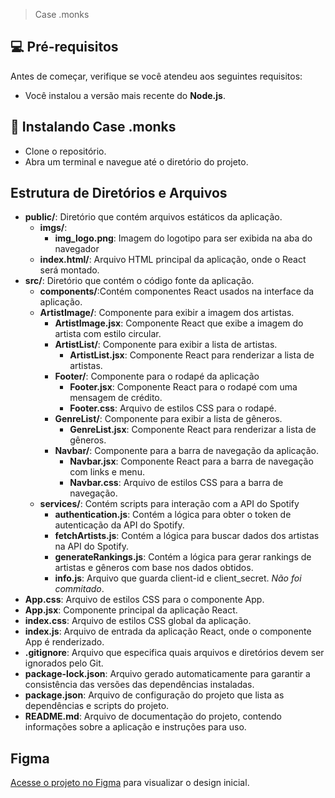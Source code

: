 > Case .monks

## 💻 Pré-requisitos
Antes de começar, verifique se você atendeu aos seguintes requisitos:

- Você instalou a versão mais recente do **Node.js**.

## 🚀 Instalando Case .monks
- Clone o repositório.
- Abra um terminal e navegue até o diretório do projeto.

## Estrutura de Diretórios e Arquivos
- **public/**: Diretório que contém arquivos estáticos da aplicação.
  - **imgs/**: 
    - **img_logo.png**: Imagem do logotipo para ser exibida na aba do navegador
  - **index.html/**: Arquivo HTML principal da aplicação, onde o React será montado.
- **src/**: Diretório que contém o código fonte da aplicação.
  - **components/**:Contém componentes React usados na interface da aplicação.
  - **ArtistImage/**: Componente para exibir a imagem dos artistas.
      - **ArtistImage.jsx**: Componente React que exibe a imagem do artista com estilo circular.
    - **ArtistList/**: Componente para exibir a lista de artistas.
      - **ArtistList.jsx**: Componente React para renderizar a lista de artistas.
    - **Footer/**: Componente para o rodapé da aplicação
      - **Footer.jsx**: Componente React para o rodapé com uma mensagem de crédito.
      - **Footer.css**: Arquivo de estilos CSS para o rodapé.
    - **GenreList/**: Componente para exibir a lista de gêneros.
      - **GenreList.jsx**: Componente React para renderizar a lista de gêneros.
    - **Navbar/**: Componente para a barra de navegação da aplicação.
      - **Navbar.jsx**: Componente React para a barra de navegação com links e menu.
      - **Navbar.css**: Arquivo de estilos CSS para a barra de navegação.
  - **services/**: Contém scripts para interação com a API do Spotify
    - **authentication.js**: Contém a lógica para obter o token de autenticação da API do Spotify.
    - **fetchArtists.js**: Contém a lógica para buscar dados dos artistas na API do Spotify.
    - **generateRankings.js**: Contém a lógica para gerar rankings de artistas e gêneros com base nos dados obtidos.
    - **info.js**: Arquivo que guarda client-id e client_secret. *Não foi commitado*. 
- **App.css**: Arquivo de estilos CSS para o componente App.
- **App.jsx**: Componente principal da aplicação React.
- **index.css**: Arquivo de estilos CSS global da aplicação.
- **index.js**: Arquivo de entrada da aplicação React, onde o componente App é renderizado.
- **.gitignore**: Arquivo que especifica quais arquivos e diretórios devem ser ignorados pelo Git.
- **package-lock.json**: Arquivo gerado automaticamente para garantir a consistência das versões das dependências instaladas.
- **package.json**: Arquivo de configuração do projeto que lista as dependências e scripts do projeto.
- **README.md**: Arquivo de documentação do projeto, contendo informações sobre a aplicação e instruções para uso.

## Figma
[Acesse o projeto no Figma](https://www.figma.com/design/40RNaW8QWNVJTaSEL9lQM1/case-.monks?node-id=0-1&t=0A5CB8Ct65SWRMKO-1) para visualizar o design inicial.


